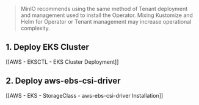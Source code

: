 
>MinIO recommends using the same method of Tenant deployment and management used to install the Operator. Mixing Kustomize and Helm for Operator or Tenant management may increase operational complexity.

## 1. Deploy EKS Cluster

[[AWS - EKSCTL - EKS Cluster Deployment]]

## 2. Deploy aws-ebs-csi-driver

[[AWS - EKS - StorageClass - aws-ebs-csi-driver Installation]]

